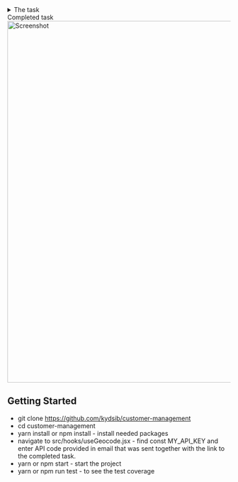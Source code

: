<details>
<summary>The task</summary>
<img width="815" alt="Screenshot" src="https://user-images.githubusercontent.com/43815295/114357793-d5c98000-9b7a-11eb-8ff5-f12fb2cc6ce2.png">
</details>

<summary>Completed task</summary>
<img width="815" alt="Screenshot" src="https://user-images.githubusercontent.com/43815295/115288160-c8535d80-a159-11eb-922e-0cef1c8ce2ed.gif">
</details>

## Getting Started

-   git clone https://github.com/kydsib/customer-management
-   cd customer-management
-   yarn install or npm install - install needed packages
-   navigate to src/hooks/useGeocode.jsx - find const MY_API_KEY and enter API code provided in email that was sent together with the link to the completed task.
-   yarn or npm start - start the project
-   yarn or npm run test - to see the test coverage
